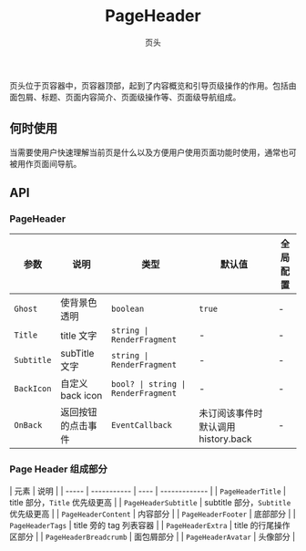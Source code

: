 ﻿---
category: Components
type: 导航
title: PageHeader
subtitle: 页头
cols: 1
cover: https://gw.alipayobjects.com/zos/alicdn/6bKE0Cq0R/PageHeader.svg
---

页头位于页容器中，页容器顶部，起到了内容概览和引导页级操作的作用。包括由面包屑、标题、页面内容简介、页面级操作等、页面级导航组成。

## 何时使用

当需要使用户快速理解当前页是什么以及方便用户使用页面功能时使用，通常也可被用作页面间导航。

## API

### PageHeader
| 参数 | 说明 | 类型 | 默认值 | 全局配置 |
| --- | --- | --- | --- | --- |
| `Ghost` | 使背景色透明 | `boolean` | `true` | - |
| `Title` | title 文字 | `string \| RenderFragment` | - | - |
| `Subtitle` | subTitle 文字 | `string \| RenderFragment` | - | - |
| `BackIcon` | 自定义 back icon | `bool? \| string \| RenderFragment` | - | - |
| `OnBack` | 返回按钮的点击事件 | `EventCallback` | 未订阅该事件时默认调用 history.back| - |

### Page Header 组成部分
| 元素 | 说明 |
| ----- | ----------- | ---- | ------------- |
| `PageHeaderTitle` | title 部分，`Title` 优先级更高 |
| `PageHeaderSubtitle` | subtitle 部分，`Subtitle` 优先级更高 |
| `PageHeaderContent` | 内容部分 |
| `PageHeaderFooter` | 底部部分 |
| `PageHeaderTags` |  title 旁的 tag 列表容器 |
| `PageHeaderExtra` | title 的行尾操作区部分 |
| `PageHeaderBreadcrumb` | 面包屑部分 |
| `PageHeaderAvatar` | 头像部分 |